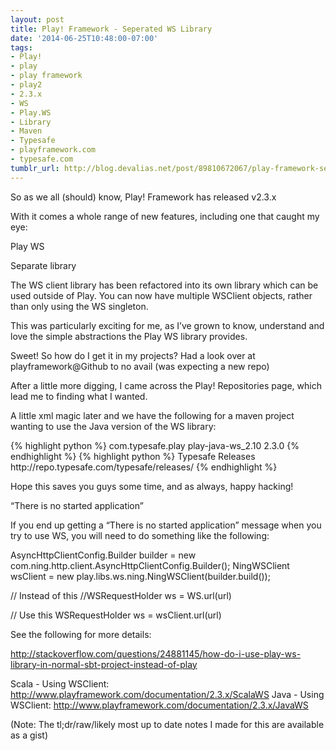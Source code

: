 ```yaml
---
layout: post
title: Play! Framework - Seperated WS Library
date: '2014-06-25T10:48:00-07:00'
tags:
- Play!
- play
- play framework
- play2
- 2.3.x
- WS
- Play.WS
- Library
- Maven
- Typesafe
- playframework.com
- typesafe.com
tumblr_url: http://blog.devalias.net/post/89810672067/play-framework-seperated-ws-library
---
```

So as we all (should) know, Play! Framework has released v2.3.x

With it comes a whole range of new features, including one that caught my eye:


  Play WS
  
  Separate library
  
  The WS client library has been refactored into its own library which can be used outside of Play. You can now have multiple WSClient objects, rather than only using the WS singleton.


This was particularly exciting for me, as I’ve grown to know, understand and love the simple abstractions the Play WS library provides.

Sweet! So how do I get it in my projects? Had a look over at playframework@Github to no avail (was expecting a new repo)

After a little more digging, I came across the Play! Repositories page, which lead me to finding what I wanted.

A little xml magic later and we have the following for a maven project wanting to use the Java version of the WS library:

<dependencies>
{% highlight python %}
    <groupId>com.typesafe.play</groupId>
    <artifactId>play-java-ws_2.10</artifactId>
    <version>2.3.0</version>
{% endhighlight %}
</dependencies>

<repositories>
{% highlight python %}
    <id>Typesafe Releases</id>
    <url>http://repo.typesafe.com/typesafe/releases/</url>
{% endhighlight %}
</repositories>


Hope this saves you guys some time, and as always, happy hacking!

“There is no started application”

If you end up getting a “There is no started application” message when you try to use WS, you will need to do something like the following:

AsyncHttpClientConfig.Builder builder = new com.ning.http.client.AsyncHttpClientConfig.Builder();
NingWSClient wsClient = new play.libs.ws.ning.NingWSClient(builder.build());

// Instead of this
//WSRequestHolder ws = WS.url(url)

// Use this
WSRequestHolder ws = wsClient.url(url)


See the following for more details:

http://stackoverflow.com/questions/24881145/how-do-i-use-play-ws-library-in-normal-sbt-project-instead-of-play

Scala - Using WSClient: http://www.playframework.com/documentation/2.3.x/ScalaWS
Java - Using WSClient: http://www.playframework.com/documentation/2.3.x/JavaWS

(Note: The tl;dr/raw/likely most up to date notes I made for this are available as a gist)
